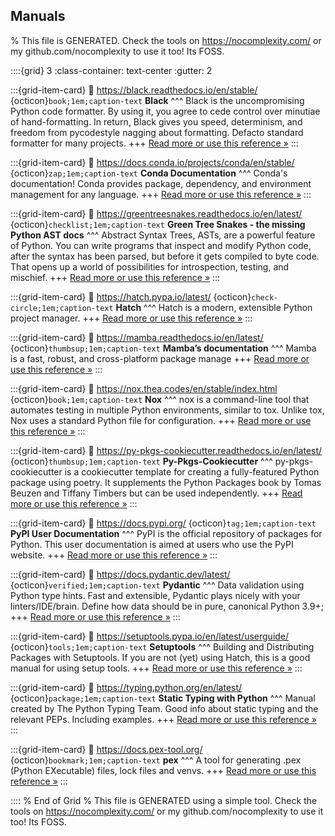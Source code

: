 ## Manuals  

% This file is GENERATED. Check the tools on https://nocomplexity.com/ or my github.com/nocomplexity to use it too! Its FOSS. 

::::{grid} 3
:class-container: text-center
:gutter: 2

:::{grid-item-card}
:link: https://black.readthedocs.io/en/stable/ 
{octicon}`book;1em;caption-text` **Black**
^^^
Black is the uncompromising Python code formatter. By using it, you agree to cede control over minutiae of hand-formatting. In return, Black gives you speed, determinism, and freedom from pycodestyle nagging about formatting. Defacto standard formatter for many projects.
+++
[Read more or use this reference »](https://black.readthedocs.io/en/stable/)
:::


:::{grid-item-card}
:link: https://docs.conda.io/projects/conda/en/stable/ 
{octicon}`zap;1em;caption-text` **Conda Documentation**
^^^
Conda's documentation! Conda provides package, dependency, and environment management for any language. 
+++
[Read more or use this reference »](https://docs.conda.io/projects/conda/en/stable/)
:::


:::{grid-item-card}
:link: https://greentreesnakes.readthedocs.io/en/latest/ 
{octicon}`checklist;1em;caption-text` **Green Tree Snakes - the missing Python AST docs**
^^^
Abstract Syntax Trees, ASTs, are a powerful feature of Python. You can write programs that inspect and modify Python code, after the syntax has been parsed, but before it gets compiled to byte code. That opens up a world of possibilities for introspection, testing, and mischief.
+++
[Read more or use this reference »](https://greentreesnakes.readthedocs.io/en/latest/)
:::


:::{grid-item-card}
:link: https://hatch.pypa.io/latest/ 
{octicon}`check-circle;1em;caption-text` **Hatch**
^^^
Hatch is a modern, extensible Python project manager. 
+++
[Read more or use this reference »](https://hatch.pypa.io/latest/)
:::


:::{grid-item-card}
:link: https://mamba.readthedocs.io/en/latest/ 
{octicon}`thumbsup;1em;caption-text` **Mamba’s documentation**
^^^
Mamba is a fast, robust, and cross-platform package manage
+++
[Read more or use this reference »](https://mamba.readthedocs.io/en/latest/)
:::


:::{grid-item-card}
:link: https://nox.thea.codes/en/stable/index.html 
{octicon}`book;1em;caption-text` **Nox**
^^^
nox is a command-line tool that automates testing in multiple Python environments, similar to tox. Unlike tox, Nox uses a standard Python file for configuration.
+++
[Read more or use this reference »](https://nox.thea.codes/en/stable/index.html)
:::


:::{grid-item-card}
:link: https://py-pkgs-cookiecutter.readthedocs.io/en/latest/ 
{octicon}`thumbsup;1em;caption-text` **Py-Pkgs-Cookiecutter**
^^^
py-pkgs-cookiecutter is a cookiecutter template for creating a fully-featured Python package using poetry. It supplements the Python Packages book by Tomas Beuzen and Tiffany Timbers but can be used independently.
+++
[Read more or use this reference »](https://py-pkgs-cookiecutter.readthedocs.io/en/latest/)
:::


:::{grid-item-card}
:link: https://docs.pypi.org/ 
{octicon}`tag;1em;caption-text` **PyPI User Documentation**
^^^
PyPI is the official repository of packages for Python. This user documentation is aimed at users who use the PyPI website.
+++
[Read more or use this reference »](https://docs.pypi.org/)
:::


:::{grid-item-card}
:link: https://docs.pydantic.dev/latest/ 
{octicon}`verified;1em;caption-text` **Pydantic**
^^^
Data validation using Python type hints.  Fast and extensible, Pydantic plays nicely with your linters/IDE/brain. Define how data should be in pure, canonical Python 3.9+; 
+++
[Read more or use this reference »](https://docs.pydantic.dev/latest/)
:::


:::{grid-item-card}
:link: https://setuptools.pypa.io/en/latest/userguide/ 
{octicon}`tools;1em;caption-text` **Setuptools**
^^^
Building and Distributing Packages with Setuptools. If you are not (yet) using Hatch, this is a good manual for using setup tools.
+++
[Read more or use this reference »](https://setuptools.pypa.io/en/latest/userguide/)
:::


:::{grid-item-card}
:link: https://typing.python.org/en/latest/ 
{octicon}`package;1em;caption-text` **Static Typing with Python**
^^^
Manual created by The Python Typing Team. Good info about static typing and the relevant PEPs. Including examples.
+++
[Read more or use this reference »](https://typing.python.org/en/latest/)
:::


:::{grid-item-card}
:link: https://docs.pex-tool.org/ 
{octicon}`bookmark;1em;caption-text` **pex**
^^^
A tool for generating .pex (Python EXecutable) files, lock files and venvs. 
+++
[Read more or use this reference »](https://docs.pex-tool.org/)
:::


:::: 
 % End of Grid 
% This file is GENERATED using a simple tool. Check the tools on https://nocomplexity.com/ or my github.com/nocomplexity to use it too! Its FOSS. 

